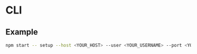# CLI

## Example

```bash
npm start -- setup --host <YOUR_HOST> --user <YOUR_USERNAME> --port <YOUR_PORT> --cmd ls # or every CLI Command
```

